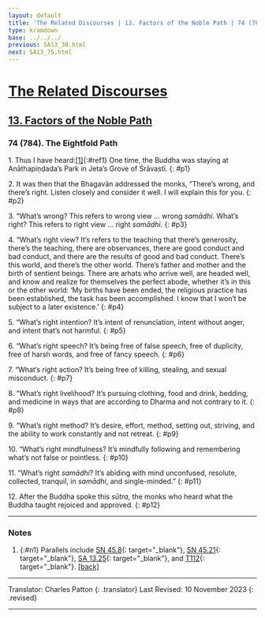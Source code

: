 ```yaml
---
layout: default
title: 'The Related Discourses | 13. Factors of the Noble Path | 74 (784). The Eightfold Path'
type: kramdown
base: ../../../
previous: SA13_30.html
next: SA13_75.html
---
```


# [The Related Discourses](../index.html)
## [13. Factors of the Noble Path](index.html)
### 74 (784). The Eightfold Path

1\. Thus I have heard:[\[1\]](#n1){:#ref1} One time, the Buddha was staying at Anāthapiṇḍada’s Park in Jeta’s Grove of Śrāvastī.
{: #p1}

2\. It was then that the Bhagavān addressed the monks, “There’s wrong, and there’s right. Listen closely and consider it well. I will explain this for you.
{: #p2}

3\. “What’s wrong? This refers to wrong view … wrong <em>samādhi</em>. What’s right? This refers to right view … right <em>samādhi</em>.
{: #p3}

4\. “What’s right view? It’s refers to the teaching that there’s generosity, there’s the teaching, there are observances, there are good conduct and bad conduct, and there are the results of good and bad conduct. There’s this world, and there’s the other world. There’s father and mother and the birth of sentient beings. There are arhats who arrive well, are headed well, and know and realize for themselves the perfect abode, whether it’s in this or the other world: ‘My births have been ended, the religious practice has been established, the task has been accomplished. I know that I won’t be subject to a later existence.’
{: #p4}

5\. “What’s right intention? It’s intent of renunciation, intent without anger, and intent that’s not harmful.
{: #p5}

6\. “What’s right speech? It’s being free of false speech, free of duplicity, free of harsh words, and free of fancy speech.
{: #p6}

7\. “What’s right action? It’s being free of killing, stealing, and sexual misconduct.
{: #p7}

8\. “What’s right livelihood? It’s pursuing clothing, food and drink, bedding, and medicine in ways that are according to Dharma and not contrary to it.
{: #p8}

9\. “What’s right method? It’s desire, effort, method, setting out, striving, and the ability to work constantly and not retreat.
{: #p9}

10\. “What’s right mindfulness? It’s mindfully following and remembering what’s not false or pointless.
{: #p10}

11\. “What’s right <em>samādhi</em>? It’s abiding with mind unconfused, resolute, collected, tranquil, in <em>samādhi</em>, and single-minded.”
{: #p11}

12\. After the Buddha spoke this <em>sūtra</em>, the monks who heard what the Buddha taught rejoiced and approved.
{: #p12}

---

### Notes
1. {:#n1} Parallels include [SN 45.8](https://suttacentral.net/sn45.8){: target="_blank"}, [SN 45.21](https://suttacentral.net/sn45.21){: target="_blank"}, [SA 13.25](SA13_25.html){: target="_blank"}, and [T112](../../other/T112.html){: target="_blank"}. [\[back\]](#ref1)

---

Translator: Charles Patton
{: .translator}
Last Revised: 10 November 2023
{: .revised}

---